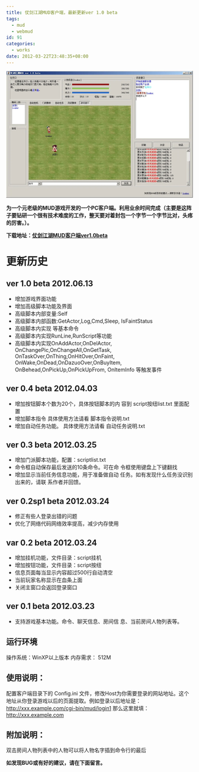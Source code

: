 ```yaml
---
title: 仗剑江湖MUD客户端，最新更新ver 1.0 beta
tags:
  - mud
  - webmud
id: 91
categories:
  - works
date: 2012-03-22T23:48:35+08:00
---
```


![webmud](/images/webmud_1_0.webp#center)

**为一个元老级的MUD游戏开发的一个PC客户端。利用业余时间完成（主要是这阵子要钻研一个很有技术难度的工作，整天要对着封包一个字节一个字节比对，头疼的厉害。）。**

**下载地址：[仗剑江湖MUD客户端ver1.0beta](/wp-content/uploads/2012/03/webmud_client_ver1.0beta.7z "仗剑江湖MUD客户端ver1.0beta")**

# 更新历史

## ver 1.0 beta 2012.06.13

*   增加游戏界面功能
*   增加高级脚本功能及界面
*   高级脚本内部变量:Self
*   高级脚本内部函数:GetActor,Log,Cmd,Sleep,
IsFaintStatus
*   高级脚本内实现<hit> <kill> <get> <check>
等基本命令
*   高级脚本内实现RunLine,RunScript等功能
*   高级脚本内实现OnAddActor,OnDelActor,
OnChangePic,OnChangeAll,OnGetTask,
OnTaskOver,OnThing,OnHitOver,OnFaint,
OnWake,OnDead,OnDazuoOver,OnBuyItem,
OnBehead,OnPickUp,OnPickUpFrom,
OnItemInfo 等触发事件

## ver 0.4 beta 2012.04.03

*   增加按钮脚本个数为20个，具体按钮脚本的内
容到 script按纽list.txt 里面配置
*   增加脚本指令
具体使用方法请看 脚本指令说明.txt
*   增加自动任务功能。
具体使用方法请看 自动任务说明.txt

## ver 0.3 beta 2012.03.25

*   增加门派脚本功能，配置：scriptlist.txt
*   命令框自动保存最后发送的10条命令。可在命
令框使用键盘上下键翻找
*   增加显示当前任务信息功能，用于准备做自动
任务。如有发现什么任务没识别出来的，请联
系作者并回馈。

## ver 0.2sp1 beta 2012.03.24

*   修正有些人登录出错的问题
*   优化了网络代码网络效率提高，减少内存使用

## var 0.2 beta 2012.03.24

*   增加挂机功能，文件目录：script挂机
*   增加按钮功能，文件目录：script按纽
*   信息页面每当显示内容超过500行自动清空
*   当前玩家名称显示在血条上面
*   关闭主窗口会返回登录窗口

## ver 0.1 beta 2012.03.23

*   支持游戏基本功能。命令、聊天信息、房间信
息、当前房间人物列表等。

## 运行环境

操作系统：WinXP以上版本
内存需求： 512M

## 使用说明：

配置客户端目录下的 Config.ini 文件，修改Host为你需要登录的网站地址。这个地址从你登录游戏以后的页面提取。例如登录以后地址是：http://xxx.example.com/cgi-bin/mud/login1 那么这里就填：http://xxx.example.com

## 附加说明：

双击房间人物列表中的人物可以将人物名字插到命令行的最后

**如发现BUG或有好的建议，请在下面留言。**
